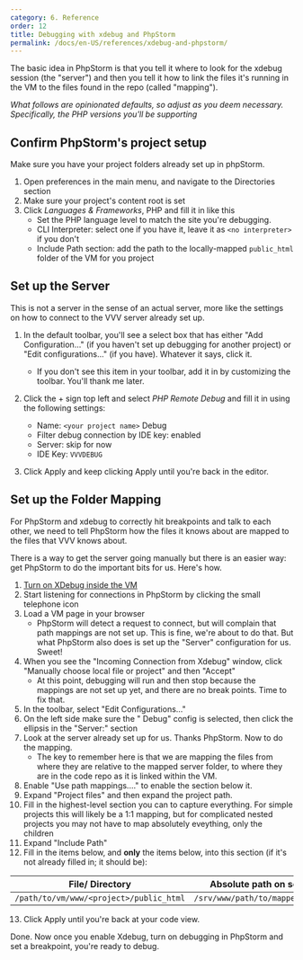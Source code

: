 ```yaml
---
category: 6. Reference
order: 12
title: Debugging with xdebug and PhpStorm
permalink: /docs/en-US/references/xdebug-and-phpstorm/
---
```


The basic idea in PhpStorm is that you tell it where to look for the xdebug session (the "server") and then you tell it how to link the files it's running in the VM to the files found in the repo (called "mapping").

_What follows are opinionated defaults, so adjust as you deem necessary. Specifically, the PHP versions you'll be supporting_

## Confirm PhpStorm's project setup

Make sure you have your project folders already set up in phpStorm.

1. Open preferences in the main menu, and navigate to the Directories section
2. Make sure your project's content root is set
3. Click *Languages & Frameworks*, PHP and fill it in like this
   - Set the PHP language level to match the site you're debugging.
   - CLI Interpreter: select one if you have it, leave it as `<no interpreter>` if you don't
   - Include Path section: add the path to the locally-mapped `public_html` folder of the VM for you project

## Set up the Server

This is not a server in the sense of an actual server, more like the settings on how to connect to the VVV server already set up.

1. In the default toolbar, you'll see a select box that has either "Add Configuration..." (if you haven't set up debugging for another project) or "Edit configurations..." (if you have). Whatever it says, click it. 
    - If you don't see this item in your toolbar, add it in by customizing the toolbar. You'll thank me later. 

2. Click the + sign top left and select *PHP Remote Debug* and fill it in using the following settings:
    - Name: `<your project name>` Debug
    - Filter debug connection by IDE key: enabled
    - Server: skip for now
    - IDE Key: `VVVDEBUG`
3. Click Apply and keep clicking Apply until you're back in the editor.

## Set up the Folder Mapping

For PhpStorm and xdebug to correctly hit breakpoints and talk to each other, we need to tell PhpStorm how the files it knows about are mapped to the files that VVV knows about.

There is a way to get the server going manually but there is an easier way: get PhpStorm to do the important bits for us. Here's how.

1. [Turn on XDebug inside the VM](xdebug.md)
2. Start listening for connections in PhpStorm by clicking the small telephone icon
3. Load a VM page in your browser
    - PhpStorm will detect a request to connect, but will complain that path mappings are not set up. This is fine, we're about to do that. But what PhpStorm also does is set up the "Server" configuration for us. Sweet!
4. When you see the "Incoming Connection from Xdebug" window, click "Manually choose local file or project" and then "Accept"
    - At this point, debugging will run and then stop because the mappings are not set up yet, and there are no break points. Time to fix that.
5. In the toolbar, select "Edit Configurations..."
6. On the left side make sure the "<your project name> Debug" config is selected, then click the ellipsis in the "Server:" section
7. Look at the server already set up for us. Thanks PhpStorm. Now to do the mapping.
    - The key to remember here is that we are mapping the files from where they are relative to the mapped server folder, to where they are in the code repo as it is linked within the VM.
8. Enable "Use path mappings...." to enable the section below it.
9. Expand "Project files" and then expand the project path. 
10. Fill in the highest-level section you can to capture everything. For simple projects this will likely be a 1:1 mapping, but for complicated nested projects you may not have to map absolutely eveything, only the children
11. Expand "Include Path"
12. Fill in the items below, and **only** the items below, into this section (if it's not already filled in; it should be):

   | File/ Directory| Absolute path on server |
   |---|---|
   | `/path/to/vm/www/<project>/public_html` | `/srv/www/path/to/mapped/folder` |

13. Click Apply until you're back at your code view.

Done. Now once you enable Xdebug, turn on debugging in PhpStorm and set a breakpoint, you're ready to debug.
